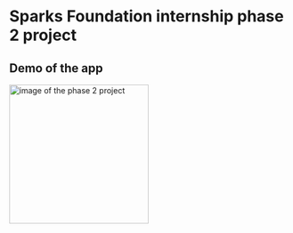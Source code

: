 # Sparks Foundation internship phase 2 project

## Demo of the app
<a href="https://www.youtube.com/watch?v=LF5fpzi1tYc&feature=youtu.be"><img src="https://github.com/Akash4097/sparks_phase_two_app/blob/master/app/src/main/res/screenshots/phase_2_img.png" alt="image of the phase 2 project" width=250/></a>

